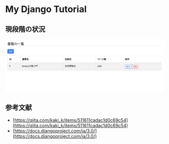 # My Django Tutorial

## 現段階の状況
![status_img](./.img/status.png)

## 参考文献
- [https://qiita.com/kaki_k/items/511611cadac1d0c69c54](https://qiita.com/kaki_k/items/511611cadac1d0c69c54)
- [https://docs.djangoproject.com/ja/3.0/](https://docs.djangoproject.com/ja/3.0/)
